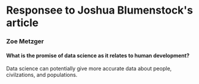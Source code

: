 # Responsee to Joshua Blumenstock's article
### Zoe Metzger

#### What is the promise of data science as it relates to human development?
Data science can potentially give more accurate data about people, civilzations, and populations. 

